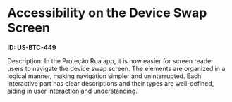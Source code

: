 # Accessibility on the Device Swap Screen

**ID: US-BTC-449**

Description: In the Proteção Rua app, it is now easier for screen reader users to navigate the device swap screen. The elements are organized in a logical manner, making navigation simpler and uninterrupted. Each interactive part has clear descriptions and their types are well-defined, aiding in user interaction and understanding.